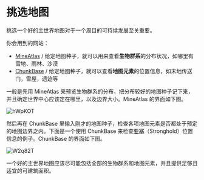 # 挑选地图

挑选一个好的主世界地图对于一个周目的可持续发展至关重要。

你会用到的网站：

- [MineAtlas](http://mineatlas.com/) / 给定地图种子，就可以用来查看**生物群系**的分布状况，如哪里有雪地、雨林、沙漠
- [ChunkBase](https://www.chunkbase.com/apps/) / 给定地图种子，就可以查看**地图元素**的位置信息，如末地传送门，雪屋，遗迹等

一般是先用 MineAtlas 来预览生物群系的分布，把分布较好的地图种子记下来，并且确定世界中心应该定在哪里，以及边界大小。MineAtlas 的界面如下图。

![hWpKOT](https://mimaru-jp.oss-ap-northeast-1.aliyuncs.com/images/hWpKOT.png)

然后再在 ChunkBase 里输入刚才的地图种子，检查各项地图元素是否都处于预定的地图边界之内。下面是一个使用 ChunkBase 来检查[要塞](https://minecraft-zh.gamepedia.com/%E8%A6%81%E5%A1%9E)（Stronghold）位置信息的例子。ChunkBase 的界面如下图。

![W2q82T](https://mimaru-jp.oss-ap-northeast-1.aliyuncs.com/images/W2q82T.png)

一个好的主世界地图应该尽可能包括全部的生物群系和地图元素，并且提供足够且适宜的可建筑面积。